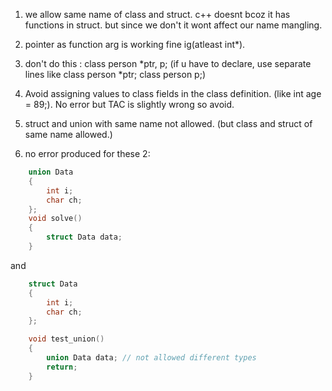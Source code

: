 1. we allow same name of class and struct. c++ doesnt bcoz it has functions in struct. but since we don't it wont affect our name mangling.

2. pointer as function arg is working fine ig(atleast int*).

3. don't do this : class person *ptr, p; (if u have to declare, use separate lines like class person *ptr; class person p;)

4. Avoid assigning values to class fields in the class definition. (like int age = 89;). No error but TAC is slightly wrong so avoid.

5. struct and union with same name not allowed. (but class and struct of same name allowed.)

6. no error produced for these 2: 
    
```cpp
    union Data
    {
        int i;
        char ch;
    };
    void solve()
    {
        struct Data data;
    }
```

and 

```cpp
    struct Data
    {
        int i;
        char ch;
    };

    void test_union()
    {
        union Data data; // not allowed different types
        return;
    }
```